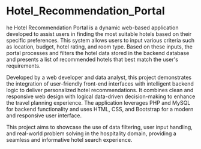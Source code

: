 # Hotel_Recommendation_Portal

he Hotel Recommendation Portal is a dynamic web-based application developed to assist users in finding the most suitable hotels based on their specific preferences. This system allows users to input various criteria such as location, budget, hotel rating, and room type. Based on these inputs, the portal processes and filters the hotel data stored in the backend database and presents a list of recommended hotels that best match the user's requirements.

Developed by a web developer and data analyst, this project demonstrates the integration of user-friendly front-end interfaces with intelligent backend logic to deliver personalized hotel recommendations. It combines clean and responsive web design with logical data-driven decision-making to enhance the travel planning experience. The application leverages PHP and MySQL for backend functionality and uses HTML, CSS, and Bootstrap for a modern and responsive user interface.

This project aims to showcase the use of data filtering, user input handling, and real-world problem solving in the hospitality domain, providing a seamless and informative hotel search experience.

